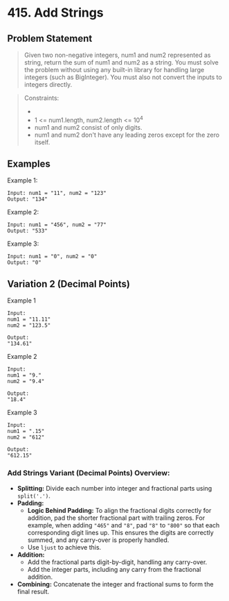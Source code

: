 # 415. Add Strings

## Problem Statement

> Given two non-negative integers, num1 and num2 represented as string, return the sum of num1 and num2 as a string.
> You must solve the problem without using any built-in library for handling large integers (such as BigInteger). You must also not convert the inputs to integers directly.

> Constraints:
>
> -
> - 1 <= num1.length, num2.length <= 10<sup>4</sup>
> - num1 and num2 consist of only digits.
> - num1 and num2 don't have any leading zeros except for the zero itself.

## Examples

Example 1:

```
Input: num1 = "11", num2 = "123"
Output: "134"
```

Example 2:

```
Input: num1 = "456", num2 = "77"
Output: "533"
```

Example 3:

```
Input: num1 = "0", num2 = "0"
Output: "0"
```

## Variation 2 (Decimal Points)

Example 1

```
Input:
num1 = "11.11"
num2 = "123.5"

Output:
"134.61"
```

Example 2

```
Input:
num1 = "9."
num2 = "9.4"

Output:
"18.4"
```

Example 3

```
Input:
num1 = ".15"
num2 = "612"

Output:
"612.15"
```

### Add Strings Variant (Decimal Points) Overview:

- **Splitting:** Divide each number into integer and fractional parts using `split('.')`.
- **Padding:**
  - **Logic Behind Padding:** To align the fractional digits correctly for addition, pad the shorter fractional part with trailing zeros. For example, when adding `"465"` and `"8"`, pad `"8"` to `"800"` so that each corresponding digit lines up. This ensures the digits are correctly summed, and any carry-over is properly handled.
  - Use `ljust` to achieve this.
- **Addition:**
  - Add the fractional parts digit-by-digit, handling any carry-over.
  - Add the integer parts, including any carry from the fractional addition.
- **Combining:** Concatenate the integer and fractional sums to form the final result.
